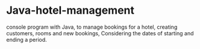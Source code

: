 # Java-hotel-management
console program with Java, to manage bookings for a hotel, creating customers, rooms and new bookings, Considering the dates of starting and ending a period.
